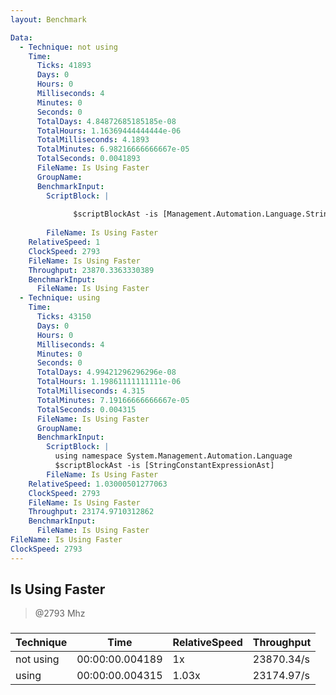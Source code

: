 ```yaml
---
layout: Benchmark

Data: 
  - Technique: not using
    Time: 
      Ticks: 41893
      Days: 0
      Hours: 0
      Milliseconds: 4
      Minutes: 0
      Seconds: 0
      TotalDays: 4.84872685185185e-08
      TotalHours: 1.16369444444444e-06
      TotalMilliseconds: 4.1893
      TotalMinutes: 6.98216666666667e-05
      TotalSeconds: 0.0041893
      FileName: Is Using Faster
      GroupName: 
      BenchmarkInput: 
        ScriptBlock: |
          
              $scriptBlockAst -is [Management.Automation.Language.StringConstantExpressionAst]
          
        FileName: Is Using Faster
    RelativeSpeed: 1
    ClockSpeed: 2793
    FileName: Is Using Faster
    Throughput: 23870.3363330389
    BenchmarkInput: 
      FileName: Is Using Faster
  - Technique: using
    Time: 
      Ticks: 43150
      Days: 0
      Hours: 0
      Milliseconds: 4
      Minutes: 0
      Seconds: 0
      TotalDays: 4.99421296296296e-08
      TotalHours: 1.19861111111111e-06
      TotalMilliseconds: 4.315
      TotalMinutes: 7.19166666666667e-05
      TotalSeconds: 0.004315
      FileName: Is Using Faster
      GroupName: 
      BenchmarkInput: 
        ScriptBlock: |
          using namespace System.Management.Automation.Language
          $scriptBlockAst -is [StringConstantExpressionAst]
        FileName: Is Using Faster
    RelativeSpeed: 1.03000501277063
    ClockSpeed: 2793
    FileName: Is Using Faster
    Throughput: 23174.9710312862
    BenchmarkInput: 
      FileName: Is Using Faster
FileName: Is Using Faster
ClockSpeed: 2793
---
```

Is Using Faster
---------------
> @2793 Mhz


### 


|Technique|Time           |RelativeSpeed|Throughput|
|---------|---------------|-------------|----------|
|not using|00:00:00.004189|1x           |23870.34/s|
|using    |00:00:00.004315|1.03x        |23174.97/s|
